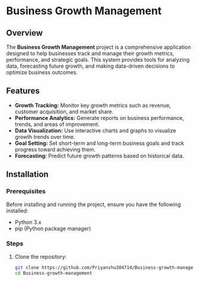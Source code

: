 # Business Growth Management

## Overview

The **Business Growth Management** project is a comprehensive application designed to help businesses track and manage their growth metrics, performance, and strategic goals. This system provides tools for analyzing data, forecasting future growth, and making data-driven decisions to optimize business outcomes.

## Features

- **Growth Tracking:** Monitor key growth metrics such as revenue, customer acquisition, and market share.
- **Performance Analytics:** Generate reports on business performance, trends, and areas of improvement.
- **Data Visualization:** Use interactive charts and graphs to visualize growth trends over time.
- **Goal Setting:** Set short-term and long-term business goals and track progress toward achieving them.
- **Forecasting:** Predict future growth patterns based on historical data.

## Installation

### Prerequisites

Before installing and running the project, ensure you have the following installed:

- Python 3.x
- pip (Python package manager)

### Steps

1. Clone the repository:

   ```bash
   git clone https://github.com/Priyanshu304714/Business-growth-management.git
   cd Business-growth-management

